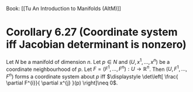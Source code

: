 Book: [[Tu An Introduction to Manifolds (AItM)]]
# Corollary 6.27 (Coordinate system iff Jacobian determinant is nonzero)
Let $N$ be a manifold of dimension $n$.
Let $p\in N$ and $(U,x^{1},\dots,x^{n})$ be a coordinate neighbourhood of $p$.
Let $F=(F^{1},\dots,F^{n}):U\to \mathbb{R}^{n}$.
Then $(U,F^{1},\dots,F^{n})$ forms a coordinate system about $p$ iff $\displaystyle \det\left[ \frac{ \partial F^{i}}{ \partial x^{j} }(p) \right]\neq 0$.
